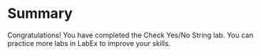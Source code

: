 # Summary

Congratulations! You have completed the Check Yes/No String lab. You can practice more labs in LabEx to improve your skills.
